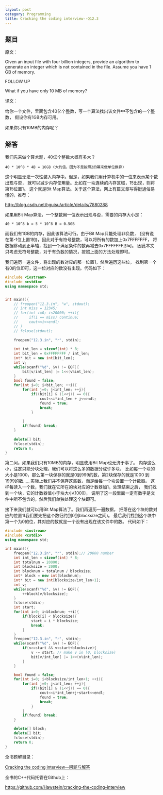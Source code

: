 ```yaml
---
layout: post
category: Programming
title: Cracking the coding interview--Q12.3
---
```


## 题目

原文：

Given an input file with four billion integers, provide an algorithm 
to generate an integer which is not contained in the file. Assume you 
have 1 GB of memory.

FOLLOW UP

What if you have only 10 MB of memory?

译文：

给你一个文件，里面包含40亿个整数，写一个算法找出该文件中不包含的一个整数，
假设你有1GB内存可用。

如果你只有10MB的内存呢？

## 解答

我们先来做个算术题，40亿个整数大概有多大？

	40 * 10^8 * 4B = 16GB (大约值，因为不是按照2的幂来做单位换算)

这个明显无法一次性装入内存中。但是，如果我们用计算机中的一位来表示某个数出现与否，
就可以减少内存使用量。比如在一块连续的内存区域，15出现，则将第15位置1。
这个就是Bit Map算法。关于这个算法，网上有篇文章写得挺通俗易懂的，推荐：

<http://blog.csdn.net/hguisu/article/details/7880288>

如果用Bit Map算法，一个整数用一位表示出现与否，需要的内存大小是：

	40 * 10^8 b = 5 * 10^8 B = 0.5GB
	
而我们有1GB的内存，因此该算法可行。由于Bit Map只能处理非负数，
(没有说在第-1位上置1的)，因此对于有符号整数，可以将所有的数加上0x7FFFFFFF，
将数据移动到正半轴，找到一个满足条件的数再减去0x7FFFFFFF即可。
因此本文只考虑无符号整数，对于有负数的情况，按照上面的方法处理即可。

我们遍历一遍文件，将出现的数对应的那一位置1，然后遍历这些位，
找到第一个有0的位即可，这一位对应的数没有出现。代码如下：

```cpp
#include <iostream>
#include <cstdio>
using namespace std;


int main(){
    // freopen("12.3.in", "w", stdout);
    // int miss = 12345;
    // for(int i=0; i<20000; ++i){
    //     if(i == miss) continue;
    //     cout<<i<<endl;
    // }
    // fclose(stdout);
    
    freopen("12.3.in", "r", stdin);
    
    int int_len = sizeof(int) * 8;
    int bit_len = 0xFFFFFFFF / int_len;
    int* bit = new int[bit_len];
    int v;
    while(scanf("%d", &v) != EOF){
        bit[v/int_len] |= 1<<(v%int_len);
    }
    bool found = false;
    for(int i=0; i<bit_len; ++i){
        for(int j=0; j<int_len; ++j){
            if((bit[i] & (1<<j)) == 0){
                cout<<i*int_len + j<<endl;
                found = true;
                break;
            }
                
        }
        if(found) break;
    }
    
    delete[] bit;
    fclose(stdin);
    return 0;
}
```

第二问，如果我们只有10MB的内存，明显使用Bit Map也无济于事了。
内存这么小，注定只能分块处理。我们可以将这么多的数据分成许多块，
比如每一个块的大小是1000，那么第一块保存的就是0到999的数，第2块保存的就是1000
到1999的数……实际上我们并不保存这些数，而是给每一个块设置一个计数器。
这样每读入一个数，我们就在它所在的块对应的计数器加1。处理结束之后，
我们找到一个块，它的计数器值小于块大小(1000)，
说明了这一段里面一定有数字是文件中所不包含的。然后我们单独处理这个块即可。

接下来我们就可以用Bit Map算法了。我们再遍历一遍数据，
把落在这个块的数对应的位置1(我们要先把这个数归约到0到blocksize之间)。
最后我们找到这个块中第一个为0的位，其对应的数就是一个没有出现在该文件中的数。
代码如下：

```cpp
#include <iostream>
#include <cstdio>
using namespace std;

int main(){
    freopen("12.3.in", "r", stdin);// 20000 number
    int int_len = sizeof(int) * 8;
    int totalnum = 20000;
    int blocksize = 2000;
    int blocknum = totalnum / blocksize;
    int* block = new int[blocknum];
    int* bit = new int[blocksize/int_len+1];
    int v;
    while(scanf("%d", &v) != EOF){
        ++block[v/blocksize];
    }
    fclose(stdin);
    int start;
    for(int i=0; i<blocknum; ++i){
        if(block[i] < blocksize){
            start = i * blocksize;
            break;
        }
    }
    freopen("12.3.in", "r", stdin);
    while(scanf("%d", &v) != EOF){
        if(v>=start && v<start+blocksize){
            v -= start; // make v in [0, blocksize)
            bit[v/int_len] |= 1<<(v%int_len);
        }
    }

    bool found = false;
    for(int i=0; i<blocksize/int_len+1; ++i){
        for(int j=0; j<int_len; ++j){
            if((bit[i] & (1<<j)) == 0){
                cout<<i*int_len+j+start<<endl;
                found = true;
                break;
            }
        }
        if(found) break;
    }

    delete[] block;
    delete[] bit;
    fclose(stdin);
    return 0;
}
```

全书题解目录：

[Cracking the coding interview--问题与解答](/posts/ctci-solutions-contents.html)

全书的C++代码托管在Github上：

<https://github.com/Hawstein/cracking-the-coding-interview>
